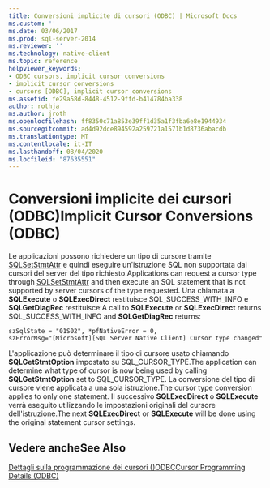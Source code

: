 ```yaml
---
title: Conversioni implicite di cursori (ODBC) | Microsoft Docs
ms.custom: ''
ms.date: 03/06/2017
ms.prod: sql-server-2014
ms.reviewer: ''
ms.technology: native-client
ms.topic: reference
helpviewer_keywords:
- ODBC cursors, implicit cursor conversions
- implicit cursor conversions
- cursors [ODBC], implicit cursor conversions
ms.assetid: fe29a58d-8448-4512-9ffd-b414784ba338
author: rothja
ms.author: jroth
ms.openlocfilehash: ff8350c71a853e39ff1d35a1f3fba6e8e1944934
ms.sourcegitcommit: ad4d92dce894592a259721a1571b1d8736abacdb
ms.translationtype: MT
ms.contentlocale: it-IT
ms.lasthandoff: 08/04/2020
ms.locfileid: "87635551"
---
```

# <a name="implicit-cursor-conversions-odbc"></a><span data-ttu-id="1f40b-102">Conversioni implicite dei cursori (ODBC)</span><span class="sxs-lookup"><span data-stu-id="1f40b-102">Implicit Cursor Conversions (ODBC)</span></span>
  <span data-ttu-id="1f40b-103">Le applicazioni possono richiedere un tipo di cursore tramite [SQLSetStmtAttr](../../native-client-odbc-api/sqlsetstmtattr.md) e quindi eseguire un'istruzione SQL non supportata dai cursori del server del tipo richiesto.</span><span class="sxs-lookup"><span data-stu-id="1f40b-103">Applications can request a cursor type through [SQLSetStmtAttr](../../native-client-odbc-api/sqlsetstmtattr.md) and then execute an SQL statement that is not supported by server cursors of the type requested.</span></span> <span data-ttu-id="1f40b-104">Una chiamata a **SQLExecute** o **SQLExecDirect** restituisce SQL_SUCCESS_WITH_INFO e **SQLGetDiagRec** restituisce:</span><span class="sxs-lookup"><span data-stu-id="1f40b-104">A call to **SQLExecute** or **SQLExecDirect** returns SQL_SUCCESS_WITH_INFO and **SQLGetDiagRec** returns:</span></span>  
  
```  
szSqlState = "01S02", *pfNativeError = 0,  
szErrorMsg="[Microsoft][SQL Server Native Client] Cursor type changed"  
```  
  
 <span data-ttu-id="1f40b-105">L'applicazione può determinare il tipo di cursore usato chiamando **SQLGetStmtOption** impostato su SQL_CURSOR_TYPE.</span><span class="sxs-lookup"><span data-stu-id="1f40b-105">The application can determine what type of cursor is now being used by calling **SQLGetStmtOption** set to SQL_CURSOR_TYPE.</span></span> <span data-ttu-id="1f40b-106">La conversione del tipo di cursore viene applicata a una sola istruzione.</span><span class="sxs-lookup"><span data-stu-id="1f40b-106">The cursor type conversion applies to only one statement.</span></span> <span data-ttu-id="1f40b-107">Il successivo **SQLExecDirect** o **SQLExecute** verrà eseguito utilizzando le impostazioni originali del cursore dell'istruzione.</span><span class="sxs-lookup"><span data-stu-id="1f40b-107">The next **SQLExecDirect** or **SQLExecute** will be done using the original statement cursor settings.</span></span>  
  
## <a name="see-also"></a><span data-ttu-id="1f40b-108">Vedere anche</span><span class="sxs-lookup"><span data-stu-id="1f40b-108">See Also</span></span>  
 [<span data-ttu-id="1f40b-109">Dettagli sulla programmazione dei cursori &#40;&#41;ODBC</span><span class="sxs-lookup"><span data-stu-id="1f40b-109">Cursor Programming Details &#40;ODBC&#41;</span></span>](cursor-programming-details-odbc.md)  
  
  
